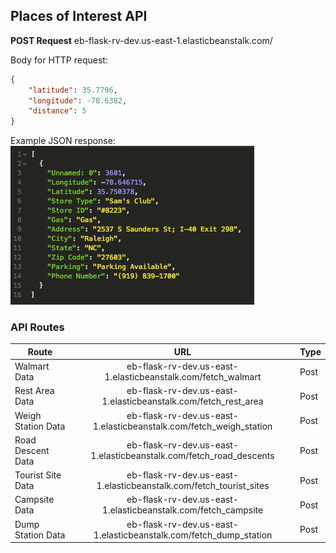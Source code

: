 ## Places of Interest API

**POST Request** eb-flask-rv-dev.us-east-1.elasticbeanstalk.com/

Body for HTTP request:
~~~json
{
	"latitude": 35.7796, 
	"longitude": -78.6382,
	"distance": 5
}
~~~
Example JSON response: <br>
![](Pictures/post_request.png)

### API Routes
| Route                | URL                                                                  | Type |
| -------------------- | :------------------------------------------------------------------: | ---- |
| Walmart Data         | eb-flask-rv-dev.us-east-1.elasticbeanstalk.com/fetch_walmart         | Post |
| Rest Area Data       | eb-flask-rv-dev.us-east-1.elasticbeanstalk.com/fetch_rest_area       | Post |
| Weigh Station Data   | eb-flask-rv-dev.us-east-1.elasticbeanstalk.com/fetch_weigh_station   | Post |
| Road Descent Data    | eb-flask-rv-dev.us-east-1.elasticbeanstalk.com/fetch_road_descents   | Post |
| Tourist Site Data    | eb-flask-rv-dev.us-east-1.elasticbeanstalk.com/fetch_tourist_sites   | Post |
| Campsite Data        | eb-flask-rv-dev.us-east-1.elasticbeanstalk.com/fetch_campsite        | Post |
| Dump Station Data    | eb-flask-rv-dev.us-east-1.elasticbeanstalk.com/fetch_dump_station    | Post |
